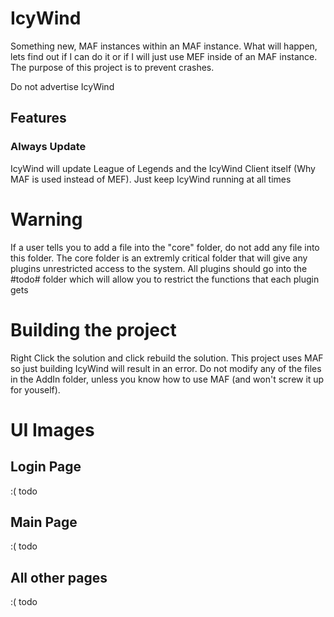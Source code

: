 # IcyWind
Something new, MAF instances within an MAF instance. What will happen, lets find out if I can do it or if I will just use MEF 
inside of an MAF instance. The purpose of this project is to prevent crashes.

Do not advertise IcyWind

## Features

### Always Update
IcyWind will update League of Legends and the IcyWind Client itself (Why MAF is used instead of MEF). Just keep
IcyWind running at all times

# Warning
If a user tells you to add a file into the "core" folder, do not add any file into this folder. 
The core folder is an extremly critical folder that will give any plugins unrestricted access to the system. 
All plugins should go into the #todo# folder which will allow you to restrict the functions that each plugin gets

# Building the project
Right Click the solution and click rebuild the solution. 
This project uses MAF so just building IcyWind will result in an error. 
Do not modify any of the files in the AddIn folder, unless you know how to use MAF (and won't screw it up for youself).

# UI Images
## Login Page
:( todo
## Main Page
:( todo
## All other pages
:( todo
